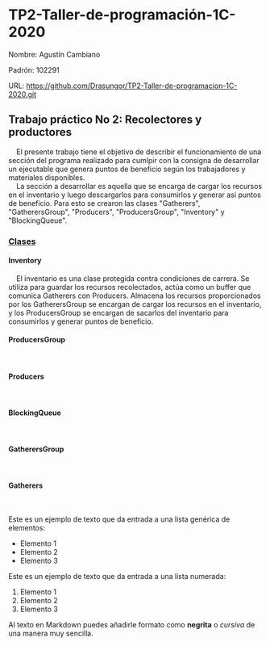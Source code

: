 # TP2-Taller-de-programación-1C-2020

Nombre: Agustín Cambiano

Padrón: 102291

URL: https://github.com/Drasungor/TP2-Taller-de-programacion-1C-2020.git


## Trabajo práctico No 2: Recolectores y productores

&nbsp;&nbsp;&nbsp;&nbsp;El presente trabajo tiene el objetivo de describir el
funcionamiento de una sección del programa realizado para cumlpir con la
consigna de desarrollar un ejecutable que
genera puntos de beneficio según los trabajadores y materiales disponibles.  
&nbsp;&nbsp;&nbsp;&nbsp;La sección a desarrollar es aquella que se encarga de
cargar los recursos en el inventario y luego descargarlos para consumirlos y
generar así puntos de beneficio. Para esto se crearon las clases "Gatherers",
"GatherersGroup", "Producers", "ProducersGroup", "Inventory" y "BlockingQueue".

### <ins>Clases</ins>

#### Inventory
&nbsp;&nbsp;&nbsp;&nbsp;El inventario es una clase protegida contra condiciones
de carrera. Se utiliza para guardar los recursos recolectados, actúa como
un buffer que comunica Gatherers con Producers. Almacena los recursos
proporcionados por los GatherersGroup se encargan de cargar los recursos en el inventario, y los ProducersGroup se encargan de
sacarlos del inventario para consumirlos y generar puntos de beneficio.

#### ProducersGroup
&nbsp;&nbsp;&nbsp;&nbsp;

#### Producers
&nbsp;&nbsp;&nbsp;&nbsp;

#### BlockingQueue
&nbsp;&nbsp;&nbsp;&nbsp;

#### GatherersGroup
&nbsp;&nbsp;&nbsp;&nbsp;

#### Gatherers
&nbsp;&nbsp;&nbsp;&nbsp;


Este es un ejemplo de texto que da entrada a una lista genérica de elementos:

- Elemento 1
- Elemento 2
- Elemento 3

Este es un ejemplo de texto que da entrada a una lista numerada:

1. Elemento 1
2. Elemento 2
3. Elemento 3

Al texto en Markdown puedes añadirle formato como **negrita** o *cursiva* de una manera muy sencilla.

